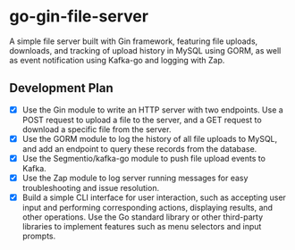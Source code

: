 # go-gin-file-server
A simple file server built with Gin framework, featuring file uploads, downloads, and tracking of upload history in MySQL using GORM, as well as event notification using Kafka-go and logging with Zap.



## Development Plan

- [x]  Use the Gin module to write an HTTP server with two endpoints. Use a POST request to upload a file to the server, and a GET request to download a specific file from the server.
- [X] Use the GORM module to log the history of all file uploads to MySQL, and add an endpoint to query these records from the database.
- [X] Use the Segmentio/kafka-go module to push file upload events to Kafka.
- [X] Use the Zap module to log server running messages for easy troubleshooting and issue resolution.
- [X] Build a simple CLI interface for user interaction, such as accepting user input and performing corresponding actions, displaying results, and other operations. Use the Go standard library or other third-party libraries to implement features such as menu selectors and input prompts.
